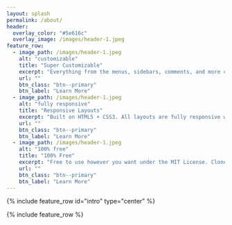 ```yaml
---
layout: splash
permalink: /about/
header:
  overlay_color: "#5e616c"
  overlay_image: /images/header-1.jpeg
feature_row:
  - image_path: /images/header-1.jpeg
    alt: "customizable"
    title: "Super Customizable"
    excerpt: "Everything from the menus, sidebars, comments, and more can be configured or set with YAML Front Matter."
    url: ""
    btn_class: "btn--primary"
    btn_label: "Learn More"
  - image_path: /images/header-1.jpeg
    alt: "fully responsive"
    title: "Responsive Layouts"
    excerpt: "Built on HTML5 + CSS3. All layouts are fully responsive with helpers to augment your content."
    url: ""
    btn_class: "btn--primary"
    btn_label: "Learn More"
  - image_path: /images/header-1.jpeg
    alt: "100% free"
    title: "100% Free"
    excerpt: "Free to use however you want under the MIT License. Clone it, fork it, customize it, whatever!"
    url: ""
    btn_class: "btn--primary"
    btn_label: "Learn More"
---
```


{% include feature_row id="intro" type="center" %}

{% include feature_row %}
